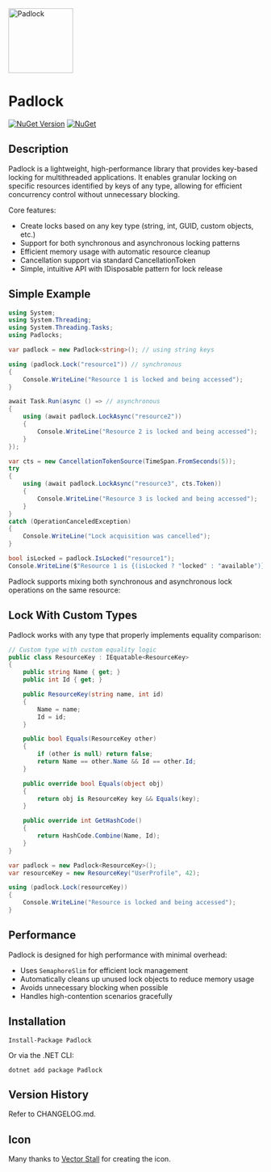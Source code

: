 <img src="https://github.com/jchristn/padlock/blob/main/assets/icon.ico?raw=true" alt="Padlock" width="128px" height="128px" />

# Padlock

[![NuGet Version](https://img.shields.io/nuget/v/Padlock.svg?style=flat)](https://www.nuget.org/packages/Padlock/) [![NuGet](https://img.shields.io/nuget/dt/Padlock.svg)](https://www.nuget.org/packages/Padlock)
 
## Description

Padlock is a lightweight, high-performance library that provides key-based locking for multithreaded applications. It enables granular locking on specific resources identified by keys of any type, allowing for efficient concurrency control without unnecessary blocking.

Core features:

- Create locks based on any key type (string, int, GUID, custom objects, etc.)
- Support for both synchronous and asynchronous locking patterns
- Efficient memory usage with automatic resource cleanup
- Cancellation support via standard CancellationToken
- Simple, intuitive API with IDisposable pattern for lock release

## Simple Example

```csharp
using System;
using System.Threading;
using System.Threading.Tasks;
using Padlocks;

var padlock = new Padlock<string>(); // using string keys

using (padlock.Lock("resource1")) // synchronous
{
    Console.WriteLine("Resource 1 is locked and being accessed");
}

await Task.Run(async () => // asynchronous
{
    using (await padlock.LockAsync("resource2"))
    {
        Console.WriteLine("Resource 2 is locked and being accessed");
    }
});

var cts = new CancellationTokenSource(TimeSpan.FromSeconds(5));
try
{
    using (await padlock.LockAsync("resource3", cts.Token))
    {
        Console.WriteLine("Resource 3 is locked and being accessed");
    }
}
catch (OperationCanceledException)
{
    Console.WriteLine("Lock acquisition was cancelled");
}

bool isLocked = padlock.IsLocked("resource1");
Console.WriteLine($"Resource 1 is {(isLocked ? "locked" : "available")}");
```

Padlock supports mixing both synchronous and asynchronous lock operations on the same resource:

## Lock With Custom Types

Padlock works with any type that properly implements equality comparison:

```csharp
// Custom type with custom equality logic
public class ResourceKey : IEquatable<ResourceKey>
{
    public string Name { get; }
    public int Id { get; }

    public ResourceKey(string name, int id)
    {
        Name = name;
        Id = id;
    }

    public bool Equals(ResourceKey other)
    {
        if (other is null) return false;
        return Name == other.Name && Id == other.Id;
    }

    public override bool Equals(object obj)
    {
        return obj is ResourceKey key && Equals(key);
    }

    public override int GetHashCode()
    {
        return HashCode.Combine(Name, Id);
    }
}

var padlock = new Padlock<ResourceKey>();
var resourceKey = new ResourceKey("UserProfile", 42);

using (padlock.Lock(resourceKey))
{
    Console.WriteLine("Resource is locked and being accessed");
}
```

## Performance

Padlock is designed for high performance with minimal overhead:

- Uses `SemaphoreSlim` for efficient lock management
- Automatically cleans up unused lock objects to reduce memory usage
- Avoids unnecessary blocking when possible
- Handles high-contention scenarios gracefully

## Installation

```
Install-Package Padlock
```

Or via the .NET CLI:

```
dotnet add package Padlock
```

## Version History

Refer to CHANGELOG.md.

## Icon

Many thanks to [Vector Stall](https://www.flaticon.com/free-icon/padlock_5272442) for creating the icon.
